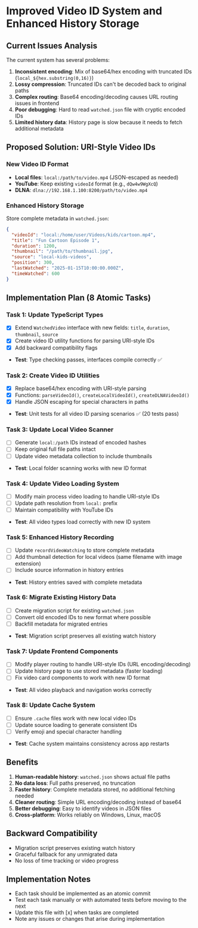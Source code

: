 # Improved Video ID System and Enhanced History Storage

## Current Issues Analysis
The current system has several problems:
1. **Inconsistent encoding**: Mix of base64/hex encoding with truncated IDs (`local_${hex.substring(0,16)}`)
2. **Lossy compression**: Truncated IDs can't be decoded back to original paths
3. **Complex routing**: Base64 encoding/decoding causes URL routing issues in frontend
4. **Poor debugging**: Hard to read `watched.json` file with cryptic encoded IDs
5. **Limited history data**: History page is slow because it needs to fetch additional metadata

## Proposed Solution: URI-Style Video IDs

### New Video ID Format
- **Local files**: `local:/path/to/video.mp4` (JSON-escaped as needed)
- **YouTube**: Keep existing `videoId` format (e.g., `dQw4w9WgXcQ`)
- **DLNA**: `dlna://192.168.1.100:8200/path/to/video.mp4`

### Enhanced History Storage
Store complete metadata in `watched.json`:
```json
{
  "videoId": "local:/home/user/Videos/kids/cartoon.mp4",
  "title": "Fun Cartoon Episode 1",
  "duration": 1200,
  "thumbnail": "/path/to/thumbnail.jpg",
  "source": "local-kids-videos",
  "position": 300,
  "lastWatched": "2025-01-15T10:00:00.000Z",
  "timeWatched": 600
}
```

## Implementation Plan (8 Atomic Tasks)

### Task 1: Update TypeScript Types
- [x] Extend `WatchedVideo` interface with new fields: `title`, `duration`, `thumbnail`, `source`
- [x] Create video ID utility functions for parsing URI-style IDs
- [x] Add backward compatibility flags
- **Test**: Type checking passes, interfaces compile correctly ✅

### Task 2: Create Video ID Utilities
- [x] Replace base64/hex encoding with URI-style parsing
- [x] Functions: `parseVideoId()`, `createLocalVideoId()`, `createDLNAVideoId()`
- [x] Handle JSON escaping for special characters in paths
- **Test**: Unit tests for all video ID parsing scenarios ✅ (20 tests pass)

### Task 3: Update Local Video Scanner
- [ ] Generate `local:/path` IDs instead of encoded hashes
- [ ] Keep original full file paths intact
- [ ] Update video metadata collection to include thumbnails
- **Test**: Local folder scanning works with new ID format

### Task 4: Update Video Loading System
- [ ] Modify main process video loading to handle URI-style IDs
- [ ] Update path resolution from `local:` prefix
- [ ] Maintain compatibility with YouTube IDs
- **Test**: All video types load correctly with new ID system

### Task 5: Enhanced History Recording
- [ ] Update `recordVideoWatching` to store complete metadata
- [ ] Add thumbnail detection for local videos (same filename with image extension)
- [ ] Include source information in history entries
- **Test**: History entries saved with complete metadata

### Task 6: Migrate Existing History Data
- [ ] Create migration script for existing `watched.json`
- [ ] Convert old encoded IDs to new format where possible
- [ ] Backfill metadata for migrated entries
- **Test**: Migration script preserves all existing watch history

### Task 7: Update Frontend Components
- [ ] Modify player routing to handle URI-style IDs (URL encoding/decoding)
- [ ] Update history page to use stored metadata (faster loading)
- [ ] Fix video card components to work with new ID format
- **Test**: All video playback and navigation works correctly

### Task 8: Update Cache System
- [ ] Ensure `.cache` files work with new local video IDs
- [ ] Update source loading to generate consistent IDs
- [ ] Verify emoji and special character handling
- **Test**: Cache system maintains consistency across app restarts

## Benefits
1. **Human-readable history**: `watched.json` shows actual file paths
2. **No data loss**: Full paths preserved, no truncation
3. **Faster history**: Complete metadata stored, no additional fetching needed
4. **Cleaner routing**: Simple URL encoding/decoding instead of base64
5. **Better debugging**: Easy to identify videos in JSON files
6. **Cross-platform**: Works reliably on Windows, Linux, macOS

## Backward Compatibility
- Migration script preserves existing watch history
- Graceful fallback for any unmigrated data
- No loss of time tracking or video progress

## Implementation Notes
- Each task should be implemented as an atomic commit
- Test each task manually or with automated tests before moving to the next
- Update this file with [x] when tasks are completed
- Note any issues or changes that arise during implementation